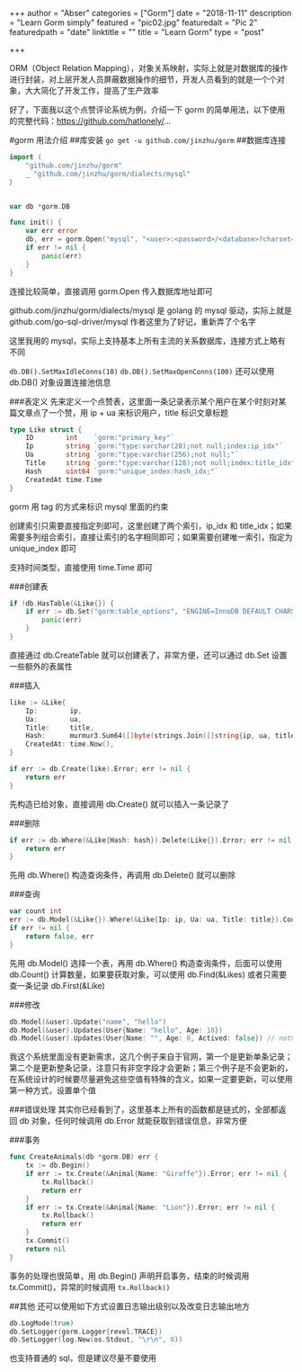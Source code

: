 +++
author = "Abser"
categories = ["Gorm"]
date = "2018-11-11"
description = "Learn Gorm simply"
featured = "pic02.jpg"
featuredalt = "Pic 2"
featuredpath = "date"
linktitle = ""
title = "Learn Gorm"
type = "post"

+++


ORM（Object Relation Mapping），对象关系映射，实际上就是对数据库的操作进行封装，对上层开发人员屏蔽数据操作的细节，开发人员看到的就是一个个对象，大大简化了开发工作，提高了生产效率

好了，下面我以这个点赞评论系统为例，介绍一下 gorm 的简单用法，以下使用的完整代码：https://github.com/hatlonely/...

#gorm 用法介绍
##库安装
`go get -u github.com/jinzhu/gorm`
##数据库连接
```go
import (
    "github.com/jinzhu/gorm"
    _ "github.com/jinzhu/gorm/dialects/mysql"
）


var db *gorm.DB

func init() {
    var err error
    db, err = gorm.Open("mysql", "<user>:<password>/<database>?charset=utf8&parseTime=True&loc=Local")
    if err != nil {
        panic(err)
    }
}
```
连接比较简单，直接调用 gorm.Open 传入数据库地址即可

github.com/jinzhu/gorm/dialects/mysql 是 golang 的 mysql 驱动，实际上就是 github.com/go-sql-driver/mysql 作者这里为了好记，重新弄了个名字

这里我用的 mysql，实际上支持基本上所有主流的关系数据库，连接方式上略有不同

`db.DB().SetMaxIdleConns(10)`
`db.DB().SetMaxOpenConns(100)`
还可以使用 db.DB() 对象设置连接池信息

###表定义
先来定义一个点赞表，这里面一条记录表示某个用户在某个时刻对某篇文章点了一个赞，用 ip + ua 来标识用户，title 标识文章标题

```go
type Like struct {
    ID        int    `gorm:"primary_key"`
    Ip        string `gorm:"type:varchar(20);not null;index:ip_idx"`
    Ua        string `gorm:"type:varchar(256);not null;"`
    Title     string `gorm:"type:varchar(128);not null;index:title_idx"`
    Hash      uint64 `gorm:"unique_index:hash_idx;"`
    CreatedAt time.Time
}
```
gorm 用 tag 的方式来标识 mysql 里面的约束

创建索引只需要直接指定列即可，这里创建了两个索引，ip_idx 和 title_idx；如果需要多列组合索引，直接让索引的名字相同即可；如果需要创建唯一索引，指定为 unique_index 即可

支持时间类型，直接使用 time.Time 即可

###创建表
```go
if !db.HasTable(&Like{}) {
    if err := db.Set("gorm:table_options", "ENGINE=InnoDB DEFAULT CHARSET=utf8").CreateTable(&Like{}).Error; err != nil {
        panic(err)
    }
}
```
直接通过 db.CreateTable 就可以创建表了，非常方便，还可以通过 db.Set 设置一些额外的表属性

###插入
```go
like := &Like{
    Ip:        ip,
    Ua:        ua,
    Title:     title,
    Hash:      murmur3.Sum64([]byte(strings.Join([]string{ip, ua, title}, "-"))) >> 1,
    CreatedAt: time.Now(),
}

if err := db.Create(like).Error; err != nil {
    return err
}
```
先构造已给对象，直接调用 db.Create() 就可以插入一条记录了

###删除
```go
if err := db.Where(&Like{Hash: hash}).Delete(Like{}).Error; err != nil {
    return err
}
```
先用 db.Where() 构造查询条件，再调用 db.Delete() 就可以删除

###查询
```go
var count int
err := db.Model(&Like{}).Where(&Like{Ip: ip, Ua: ua, Title: title}).Count(&count).Error
if err != nil {
    return false, err
}
```
先用 db.Model() 选择一个表，再用 db.Where() 构造查询条件，后面可以使用 db.Count() 计算数量，如果要获取对象，可以使用 db.Find(&Likes) 或者只需要查一条记录 db.First(&Like)

###修改
```go
db.Model(&user).Update("name", "hello")
db.Model(&user).Updates(User{Name: "hello", Age: 18})
db.Model(&user).Updates(User{Name: "", Age: 0, Actived: false}) // nothing update
```
我这个系统里面没有更新需求，这几个例子来自于官网，第一个是更新单条记录；第二个是更新整条记录，注意只有非空字段才会更新；第三个例子是不会更新的，在系统设计的时候要尽量避免这些空值有特殊的含义，如果一定要更新，可以使用第一种方式，设置单个值

###错误处理
其实你已经看到了，这里基本上所有的函数都是链式的，全部都返回 db 对象，任何时候调用 db.Error 就能获取到错误信息，非常方便

###事务
```go
func CreateAnimals(db *gorm.DB) err {
    tx := db.Begin()
    if err := tx.Create(&Animal{Name: "Giraffe"}).Error; err != nil {
        tx.Rollback()
        return err
    }
    if err := tx.Create(&Animal{Name: "Lion"}).Error; err != nil {
        tx.Rollback()
        return err
    }
    tx.Commit()
    return nil
}
```
事务的处理也很简单，用 db.Begin() 声明开启事务，结束的时候调用 tx.Commit()，异常的时候调用 `tx.Rollback()`

##其他
还可以使用如下方式设置日志输出级别以及改变日志输出地方
```go
db.LogMode(true)
db.SetLogger(gorm.Logger{revel.TRACE})
db.SetLogger(log.New(os.Stdout, "\r\n", 0))
```
也支持普通的 sql，但是建议尽量不要使用

